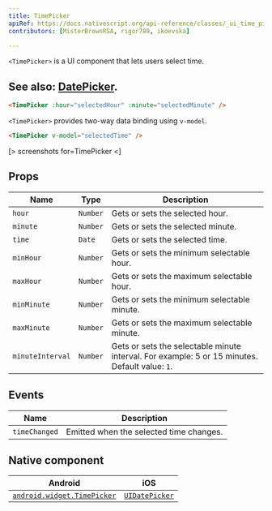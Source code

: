 ```yaml
---
title: TimePicker
apiRef: https://docs.nativescript.org/api-reference/classes/_ui_time_picker_.timepicker
contributors: [MisterBrownRSA, rigor789, ikoevska]

---
```


`<TimePicker>` is a UI component that lets users select time. 

See also: [DatePicker](/en/docs/elements/components/date-picker).
---

```html
<TimePicker :hour="selectedHour" :minute="selectedMinute" />
```

`<TimePicker>` provides two-way data binding using `v-model`.

```html
<TimePicker v-model="selectedTime" />
```

[> screenshots for=TimePicker <]

## Props

| Name | Type | Description |
|------|------|-------------|
| `hour` | `Number` | Gets or sets the selected hour.
| `minute` | `Number` | Gets or sets the selected minute.
| `time` | `Date` | Gets or sets the selected time.
| `minHour` | `Number` | Gets or sets the minimum selectable hour.
| `maxHour` | `Number` | Gets or sets the maximum selectable hour.
| `minMinute` | `Number` | Gets or sets the minimum selectable minute.
| `maxMinute` | `Number` | Gets or sets the maximum selectable minute.
| `minuteInterval` | `Number` | Gets or sets the selectable minute interval. For example: 5 or 15 minutes.<br/>Default value: `1`.

## Events

| Name | Description |
|------|-------------|
| `timeChanged` | Emitted when the selected time changes.

## Native component

| Android | iOS |
|---------|-----|
| [`android.widget.TimePicker`](https://developer.android.com/reference/android/widget/TimePicker) | [`UIDatePicker`](https://developer.apple.com/documentation/uikit/uidatepicker)
